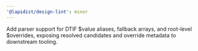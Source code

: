 ```yaml
---
'@lapidist/design-lint': minor
---
```


Add parser support for DTIF $value aliases, fallback arrays, and root-level $overrides, exposing resolved candidates and override metadata to downstream tooling.
